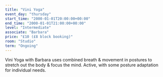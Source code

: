 ```yaml
---
title: "Vini Yoga"
event_day: "thursday"
start_time: "2000-01-01T20:00:00+00:00"
end_time: "2000-01-01T21:00:00+00:00"
level: "Intermediate"
associate: "Barbara"
price: "£10 (£8 block booking)"
room: "Studio"
term: "Ongoing"
---
```


Vini Yoga with Barbara uses combined breath & movement in postures to stretch out the body & focus the mind. Active, with some posture adaptation for individual needs.